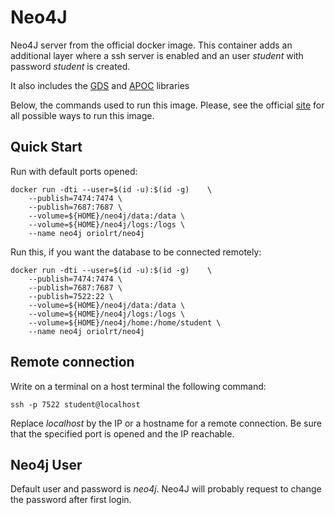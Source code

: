 # Neo4J
Neo4J server from the official docker image. This container adds an additional layer where a ssh server is enabled and an user *student* with password *student* is created.

It also includes the [GDS](https://neo4j.com/docs/graph-data-science/current/) and [APOC](https://neo4j.com/labs/apoc/4.1/) libraries

Below, the commands used to run this image. Please, see the official [site](https://hub.docker.com/_/neo4j) for all possible ways to run this image. 
 

## Quick Start

Run with default ports opened:
```
docker run -dti --user=$(id -u):$(id -g)    \
    --publish=7474:7474 \
    --publish=7687:7687 \
    --volume=${HOME}/neo4j/data:/data \
    --volume=${HOME}/neo4j/logs:/logs \
    --name neo4j oriolrt/neo4j
```

Run this, if you want the database to be connected remotely:
```
docker run -dti --user=$(id -u):$(id -g)    \
    --publish=7474:7474 \
    --publish=7687:7687 \
    --publish=7522:22 \
    --volume=${HOME}/neo4j/data:/data \
    --volume=${HOME}/neo4j/logs:/logs \
    --volume=${HOME}/neo4j/home:/home/student \
    --name neo4j oriolrt/neo4j
```

## Remote connection

Write on a terminal on a host terminal the following command:
```
ssh -p 7522 student@localhost
```

Replace *localhost* by the IP or a hostname for a remote connection. Be sure that the specified port is opened and the IP reachable.

## Neo4j User
Default user and password is *neo4j*. Neo4J will probably request to change the password after first login.






